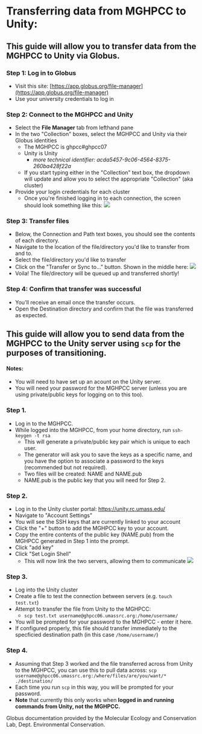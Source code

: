 # Transferring data from MGHPCC to Unity:


## This guide will allow you to transfer data from the MGHPCC to Unity via Globus.

### Step 1: Log in to Globus

* Visit this site: [https://app.globus.org/file-manager](https://app.globus.org/file-manager)
* Use your university credentials to log in

### Step 2: Connect to the MGHPCC and Unity
* Select the **File Manager** tab from lefthand pane
* In the two "Collection" boxes, select the MGHPCC and Unity via their Globus identities
    * The MGHPCC is ghpcc#ghpcc07
    * Unity is Unity
        * *more technical identifier: acda5457-9c06-4564-8375-260ba428f22a*
    * If you start typing either in the "Collection" text box, the dropdown will update and allow you to select the appropriate "Collection" (aka cluster)
* Provide your login credentials for each cluster
    * Once you're finished logging in to each connection, the screen should look something like this: ![](https://camo.githubusercontent.com/8575d9fbfbcef3b14cedc37eb2f1c04d32496b25a7bc662a253078d084df95ab/68747470733a2f2f692e696d6775722e636f6d2f48713771536d6f2e706e67)

### Step 3: Transfer files
* Below, the Connection and Path text boxes, you should see the contents of each directory.
* Navigate to the location of the file/directory you'd like to transfer from and to.
* Select the file/directory you'd like to transfer
* Click on the "Transfer or Sync to..." button. Shown in the middle here: ![ ](https://camo.githubusercontent.com/8ec1422594b1334bbe8a6614d5c4dce42d8224c67cd81e89d7c09708cd1c9f74/68747470733a2f2f692e696d6775722e636f6d2f614974757653732e706e67)
* Voila! The file/directory will be queued up and transferred shortly!

### Step 4: Confirm that transfer was successful
* You'll receive an email once the transfer occurs.
* Open the Destination directory and confirm that the file was transferred as expected.


## This guide will allow you to send data from the MGHPCC to the Unity server using `scp` for the purposes of transitioning.
#### Notes:
* You will need to have set up an acount on the Unity server.
* You will need your password for the MGHPCC server (unless you are using private/public keys for logging on to this too).

### Step 1.
* Log in to the MGHPCC.
* While logged into the MGHPCC, from your home directory, run `ssh-keygen -t rsa`
    * This will generate a private/public key pair which is unique to each user.
    * The generator will ask you to save the keys as a specific name, and you have the option to associate a password to the keys (recommended but not required).
    * Two files will be created: NAME and NAME.pub
    * NAME.pub is the public key that you will need for Step 2.

### Step 2.
* Log in to the Unity cluster portal: https://unity.rc.umass.edu/
* Navigate to "Account Settings"
* You will see the SSH keys that are currently linked to your account
* Click the "+" button to add the MGHPCC key to your account.
* Copy the entire contents of the public key (NAME.pub) from the MGHPCC generated in Step 1 into the prompt.
* Click "add key"
* Click "Set Login Shell"
    * This will now link the two servers, allowing them to communicate
![ ](https://camo.githubusercontent.com/8e79c394e0238f3eaa65a53662d2aaa44ce6f0c7da57b63356e2fb8b27c751f5/68747470733a2f2f692e696d6775722e636f6d2f4476465a32496c2e706e67)

### Step 3.
* Log into the Unity cluster
* Create a file to test the connection between servers (e.g. `touch test.txt`)
* Attempt to transfer the file from Unity to the MGHPCC:
    * `scp test.txt username@ghpcc06.umassrc.org:/home/username/`
* You will be prompted for your password to the MGHPCC - enter it here.
* If configured properly, this file should transfer immediately to the specficied destination path (in this case `/home/username/`)

### Step 4.
* Assuming that Step 3 worked and the file transferred across from Unity to the MGHPCC, you can use this to pull data across:
`scp username@ghpcc06.umassrc.org:/where/files/are/you/want/* ./destination/`
* Each time you run `scp` in this way, you will be prompted for your password.
* **Note** that currently this only works when **logged in and running commands from Unity, not the MGHPCC.**


Globus documentation provided by the Molecular Ecology and Conservation Lab, Dept. Environmental Conservation.